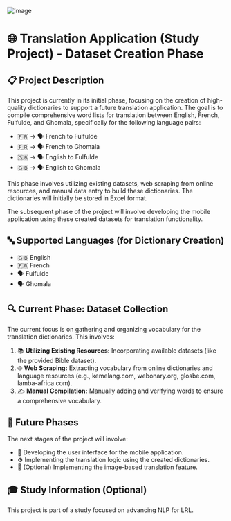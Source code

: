 ![image](https://github.com/user-attachments/assets/ef8a64f3-7fc7-4e60-a4f9-4085a5dee4cd)

# 🌐 Translation Application (Study Project) - Dataset Creation Phase

## 📋 Project Description

This project is currently in its initial phase, focusing on the creation of high-quality dictionaries to support a future translation application. The goal is to compile comprehensive word lists for translation between English, French, Fulfulde, and Ghomala, specifically for the following language pairs:

* 🇫🇷 → 🗣️ French to Fulfulde
* 🇫🇷 → 🗣️ French to Ghomala
* 🇬🇧 → 🗣️ English to Fulfulde
* 🇬🇧 → 🗣️ English to Ghomala

This phase involves utilizing existing datasets, web scraping from online resources, and manual data entry to build these dictionaries. The dictionaries will initially be stored in Excel format.

The subsequent phase of the project will involve developing the mobile application using these created datasets for translation functionality.

## 🔤 Supported Languages (for Dictionary Creation)

* 🇬🇧 English
* 🇫🇷 French
* 🗣️ Fulfulde
* 🗣️ Ghomala

## 🔍 Current Phase: Dataset Collection

The current focus is on gathering and organizing vocabulary for the translation dictionaries. This involves:

1.  📚 **Utilizing Existing Resources:** Incorporating available datasets (like the provided Bible dataset).
2.  🌐 **Web Scraping:** Extracting vocabulary from online dictionaries and language resources (e.g., kemelang.com, webonary.org, glosbe.com, lamba-africa.com).
3.  ✍️ **Manual Compilation:** Manually adding and verifying words to ensure a comprehensive vocabulary.

## 🔮 Future Phases

The next stages of the project will involve:

* 📱 Developing the user interface for the mobile application.
* ⚙️ Implementing the translation logic using the created dictionaries.
* 📸 (Optional) Implementing the image-based translation feature.

## 🎓 Study Information (Optional)

This project is part of a study focused on advancing NLP for LRL.
